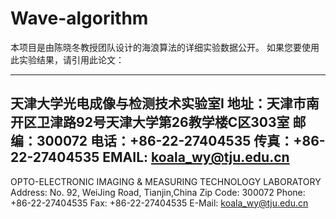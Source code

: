 # Wave-algorithm

本项目是由陈晓冬教授团队设计的海浪算法的详细实验数据公开。
如果您要使用此实验结果，请引用此论文：


----------------------------------------------------------
天津大学光电成像与检测技术实验室I
地址：天津市南开区卫津路92号天津大学第26教学楼C区303室
邮编：300072
电话：+86-22-27404535 传真：+86-22-27404535
EMAIL: koala_wy@tju.edu.cn
---------------------------------------------------------
OPTO-ELECTRONIC IMAGING & MEASURING TECHNOLOGY LABORATORY
Address: No. 92, WeiJing Road, Tianjin,China
Zip Code: 300072
Phone: +86-22-27404535 Fax: +86-22-27404535
E-Mail: koala_wy@tju.edu.cn

